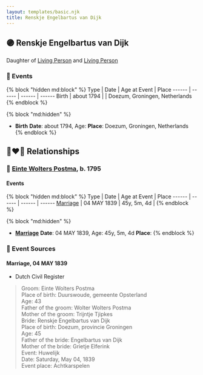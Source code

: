```yaml
---
layout: templates/basic.njk
title: Renskje Engelbartus van Dijk
---
```

## 🟣 Renskje Engelbartus van Dijk

Daughter of [Living Person](/people/8/81341914) and [Living Person](/people/4/49062305)

### 📆 Events

{% block "hidden md:block" %}
Type | Date | Age at Event | Place
------ | ------ | ------ | ------
Birth | about 1794 |  | Doezum, Groningen, Netherlands
{% endblock %}

{% block "md:hidden" %}
- **Birth**
**Date**: about 1794, Age:
**Place**: Doezum, Groningen, Netherlands
{% endblock %}

## 👩‍❤️‍👨 Relationships

### 🔵 [Einte Wolters Postma](/people/1/18880768), b. 1795

#### Events

{% block "hidden md:block" %}
Type | Date | Age at Event | Place
------ | ------ | ------ | ------
[Marriage](#event-family-0-event-0) | 04 MAY 1839 | 45y, 5m, 4d |
{% endblock %}

{% block "md:hidden" %}
- **[Marriage](#event-family-0-event-0)**
**Date**: 04 MAY 1839, Age: 45y, 5m, 4d
**Place**:
{% endblock %}

### 📰 Event Sources

#### <a id="event-family-0-event-0"></a> Marriage, 04 MAY 1839
* Dutch Civil Register
>   
  > Groom: Einte Wolters Postma  
  > Place of birth: Duurswoude, gemeente Opsterland  
  > Age: 43  
  > Father of the groom: Wolter Wolters Postma  
  > Mother of the groom: Trijntje Tjipkes  
  > Bride: Renskje Engelbartus van Dijk  
  > Place of birth: Doezum, provincie Groningen  
  > Age: 45  
  > Father of the bride: Engelbartus van Dijk  
  > Mother of the bride: Grietje Elferink  
  > Event: Huwelijk  
  > Date: Saturday, May 04, 1839  
  > Event place: Achtkarspelen